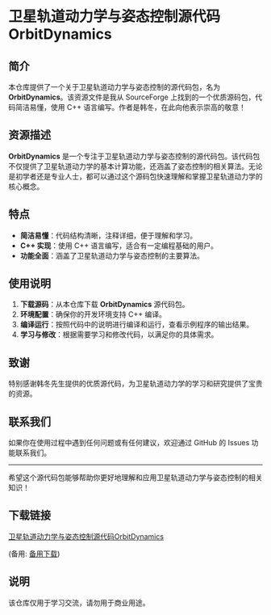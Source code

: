 # 卫星轨道动力学与姿态控制源代码 OrbitDynamics

## 简介

本仓库提供了一个关于卫星轨道动力学与姿态控制的源代码包，名为 **OrbitDynamics**。该资源文件是我从 SourceForge 上找到的一个优质源码包，代码简洁易懂，使用 C++ 语言编写。作者是韩冬，在此向他表示崇高的敬意！

## 资源描述

**OrbitDynamics** 是一个专注于卫星轨道动力学与姿态控制的源代码包。该代码包不仅提供了卫星轨道动力学的基本计算功能，还涵盖了姿态控制的相关算法。无论是初学者还是专业人士，都可以通过这个源码包快速理解和掌握卫星轨道动力学的核心概念。

## 特点

- **简洁易懂**：代码结构清晰，注释详细，便于理解和学习。
- **C++ 实现**：使用 C++ 语言编写，适合有一定编程基础的用户。
- **功能全面**：涵盖了卫星轨道动力学与姿态控制的主要算法。

## 使用说明

1. **下载源码**：从本仓库下载 **OrbitDynamics** 源代码包。
2. **环境配置**：确保你的开发环境支持 C++ 编译。
3. **编译运行**：按照代码中的说明进行编译和运行，查看示例程序的输出结果。
4. **学习与修改**：根据需要学习和修改代码，以满足你的具体需求。

## 致谢

特别感谢韩冬先生提供的优质源代码，为卫星轨道动力学的学习和研究提供了宝贵的资源。

## 联系我们

如果你在使用过程中遇到任何问题或有任何建议，欢迎通过 GitHub 的 Issues 功能联系我们。

---

希望这个源代码包能够帮助你更好地理解和应用卫星轨道动力学与姿态控制的相关知识！

## 下载链接
[卫星轨道动力学与姿态控制源代码OrbitDynamics](https://pan.quark.cn/s/4090b2c3dd5d) 

(备用: [备用下载](https://pan.baidu.com/s/1fHuq-DaACyWLFpktuGnDZg?pwd=1234))

## 说明

该仓库仅用于学习交流，请勿用于商业用途。
